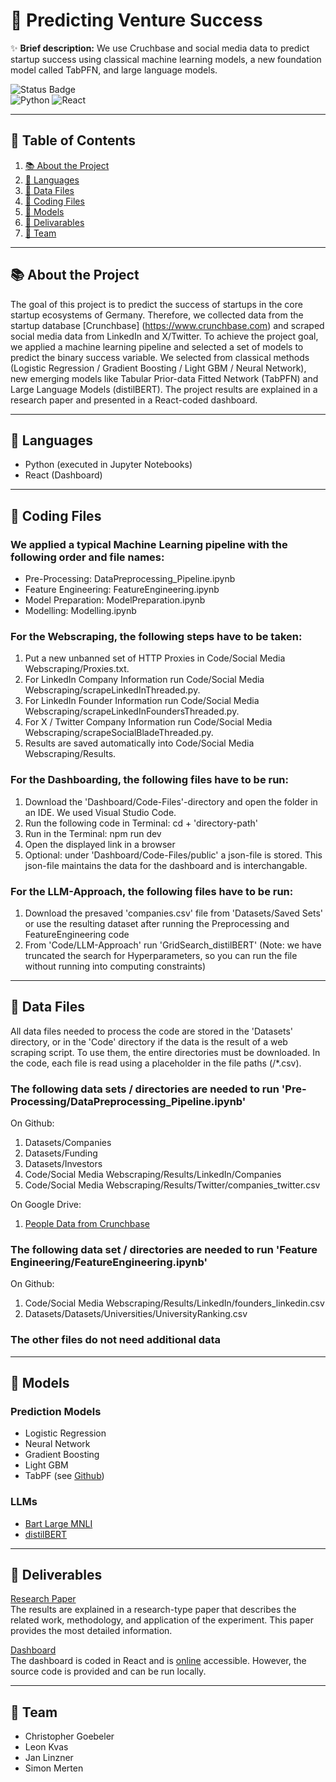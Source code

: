 # 🚀 Predicting Venture Success

✨ **Brief description:** We use Cruchbase and social media data to predict startup success using classical machine learning models, a new foundation model called TabPFN, and large language models.

![Status Badge](https://img.shields.io/badge/status-active-green.svg)  
![Python](https://img.shields.io/badge/python-3.12-blue)
![React](https://img.shields.io/badge/react-17.0.2-blue)

---

## 📖 Table of Contents

1. [📚 About the Project](#about-the-project)
2. [💬 Languages](#languages)
3. [🔢 Data Files](#data-files)
4. [🐍 Coding Files](#coding-files)
5. [🧠 Models](#models)
6. [📎 Delivarables](#delivarables)
7. [🧑 Team](#team)

---

## 📚 About the Project

The goal of this project is to predict the success of startups in the core startup ecosystems of Germany. Therefore, we collected data from the startup database [Crunchbase] (https://www.crunchbase.com) and scraped social media data from LinkedIn and X/Twitter. To achieve the project goal, we applied a machine learning pipeline and selected a set of models to predict the binary success variable. We selected from classical methods (Logistic Regression / Gradient Boosting / Light GBM / Neural Network), new emerging models like Tabular Prior-data Fitted Network (TabPFN) and Large Language Models (distilBERT). The project results are explained in a research paper and presented in a React-coded dashboard.

---

## 💬 Languages

* Python (executed in Jupyter Notebooks)
* React (Dashboard)

---

## 🐍 Coding Files

### We applied a typical Machine Learning pipeline with the following order and file names:

* Pre-Processing: DataPreprocessing_Pipeline.ipynb
* Feature Engineering: FeatureEngineering.ipynb
* Model Preparation: ModelPreparation.ipynb
* Modelling: Modelling.ipynb

### For the Webscraping, the following steps have to be taken:

1. Put a new unbanned set of HTTP Proxies in Code/Social Media Webscraping/Proxies.txt.
2. For LinkedIn Company Information run Code/Social Media Webscraping/scrapeLinkedInThreaded.py.
3. For LinkedIn Founder Information run Code/Social Media Webscraping/scrapeLinkedInFoundersThreaded.py.
4. For X / Twitter Company Information run Code/Social Media Webscraping/scrapeSocialBladeThreaded.py.
5. Results are saved automatically into Code/Social Media Webscraping/Results.
   
### For the Dashboarding, the following files have to be run:

1. Download the 'Dashboard/Code-Files'-directory and open the folder in an IDE. We used Visual Studio Code.
2. Run the following code in Terminal: cd + 'directory-path'
3. Run in the Terminal: npm run dev
4. Open the displayed link in a browser
5. Optional: under 'Dashboard/Code-Files/public' a json-file is stored. This json-file maintains the data for the dashboard and is interchangable.

   
### For the LLM-Approach, the following files have to be run:

1. Download the presaved 'companies.csv' file from 'Datasets/Saved Sets' or use the resulting dataset after running the Preprocessing and FeatureEngineering code
2. From 'Code/LLM-Approach' run 'GridSearch_distilBERT' (Note: we have truncated the search for Hyperparameters, so you can run the file without running into computing constraints)

---

## 🔢 Data Files

All data files needed to process the code are stored in the 'Datasets' directory, or in the 'Code' directory if the data is the result of a web scraping script. To use them, the entire directories must be downloaded. In the code, each file is read using a placeholder in the file paths (/*.csv). 

### The following data sets / directories are needed to run 'Pre-Processing/DataPreprocessing_Pipeline.ipynb'

On Github:
1. Datasets/Companies
2. Datasets/Funding
3. Datasets/Investors
4. Code/Social Media Webscraping/Results/LinkedIn/Companies
5. Code/Social Media Webscraping/Results/Twitter/companies_twitter.csv

On Google Drive:
1. [People Data from Crunchbase](https://drive.google.com/file/d/1hDpWc7DjrCUaiS1QdBTeA14Yq5JOXwew/view?usp=share_link)

### The following data set / directories are needed to run 'Feature Engineering/FeatureEngineering.ipynb'

On Github:
1. Code/Social Media Webscraping/Results/LinkedIn/founders_linkedin.csv
2. Datasets/Datasets/Universities/UniversityRanking.csv

### The other files do not need additional data 

---

## 🧠 Models

### Prediction Models
* Logistic Regression
* Neural Network
* Gradient Boosting
* Light GBM
* TabPF (see [Github](https://github.com/PriorLabs/TabPFN))

### LLMs
* [Bart Large MNLI](https://huggingface.co/facebook/bart-large-mnli)
* [distilBERT](https://huggingface.co/docs/transformers/model_doc/distilbert)

---

## 📎 Deliverables

[Research Paper](LINK) <br>
The results are explained in a research-type paper that describes the related work, methodology, and application of the experiment. This paper provides the most detailed information.

[Dashboard](LINK) <br>
The dashboard is coded in React and is [online](link) accessible. However, the source code is provided and can be run locally. 

---

## 🧑 Team
* Christopher Goebeler
* Leon Kvas
* Jan Linzner
* Simon Merten

